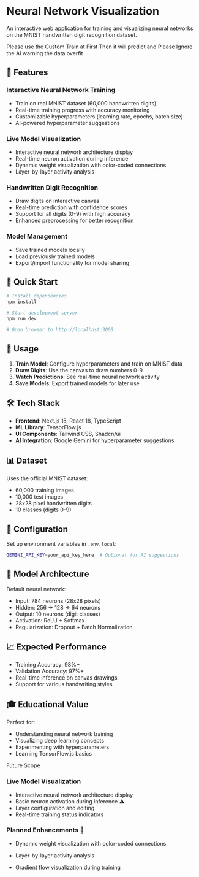# Neural Network Visualization

An interactive web application for training and visualizing neural networks on the MNIST handwritten digit recognition dataset.

Please use the Custom Train at First Then it will predict and Please Ignore the AI warning the data overfit 

## 🎯 Features

### **Interactive Neural Network Training**
- Train on real MNIST dataset (60,000 handwritten digits)
- Real-time training progress with accuracy monitoring
- Customizable hyperparameters (learning rate, epochs, batch size)
- AI-powered hyperparameter suggestions

### **Live Model Visualization**
- Interactive neural network architecture display
- Real-time neuron activation during inference
- Dynamic weight visualization with color-coded connections
- Layer-by-layer activity analysis

### **Handwritten Digit Recognition**
- Draw digits on interactive canvas
- Real-time prediction with confidence scores
- Support for all digits (0-9) with high accuracy
- Enhanced preprocessing for better recognition

### **Model Management**
- Save trained models locally
- Load previously trained models
- Export/import functionality for model sharing

## 🚀 Quick Start

```bash
# Install dependencies
npm install

# Start development server
npm run dev

# Open browser to http://localhost:3000
```

## 🎨 Usage

1. **Train Model**: Configure hyperparameters and train on MNIST data
2. **Draw Digits**: Use the canvas to draw numbers 0-9
3. **Watch Predictions**: See real-time neural network activity
4. **Save Models**: Export trained models for later use

## 🛠 Tech Stack

- **Frontend**: Next.js 15, React 18, TypeScript
- **ML Library**: TensorFlow.js
- **UI Components**: Tailwind CSS, Shadcn/ui
- **AI Integration**: Google Gemini for hyperparameter suggestions

## 📊 Dataset

Uses the official MNIST dataset:
- 60,000 training images
- 10,000 test images  
- 28x28 pixel handwritten digits
- 10 classes (digits 0-9)

## 🔧 Configuration

Set up environment variables in `.env.local`:
```bash
GEMINI_API_KEY=your_api_key_here  # Optional for AI suggestions
```

## 🧠 Model Architecture

Default neural network:
- Input: 784 neurons (28x28 pixels)
- Hidden: 256 → 128 → 64 neurons
- Output: 10 neurons (digit classes)
- Activation: ReLU + Softmax
- Regularization: Dropout + Batch Normalization

## 📈 Expected Performance

- Training Accuracy: 98%+
- Validation Accuracy: 97%+
- Real-time inference on canvas drawings
- Support for various handwriting styles

## 🎓 Educational Value

Perfect for:
- Understanding neural network training
- Visualizing deep learning concepts
- Experimenting with hyperparameters
- Learning TensorFlow.js basics

Future Scope 

### **Live Model Visualization**
- Interactive neural network architecture display
- Basic neuron activation during inference ⚠️
- Layer configuration and editing
- Real-time training status indicators

### **Planned Enhancements** 🚧
- Dynamic weight visualization with color-coded connections
- Layer-by-layer activity analysis

- Gradient flow visualization during training
